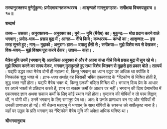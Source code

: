**तस्यानुरक्तस्य मुनेर्मुकुन्द:** **प्रमोदभावानतकन्धरस्य ।** **आशृण्वतो मामनुरागहास-** **समीक्षया विश्रमयन्नुवाच ॥ १०॥** 

**शब्दार्थ** 

**तस्य—** **उसका** **; अनुरक्तस्य—** **अनुरक्त का** **; मुने:—** **मुनि (मैत्रेय) का** **; मुकुन्द:—** **मोक्ष प्रदान करने वाले भगवान्** **; प्रमोद-भाव—** **प्रसन्न मुद्रा में** **; आनत—** **नीचे किये** **; कन्धरस्य—** **कन्धों का** **; आशृण्वत:—** **इस तरह सुनते हुए** **; माम्—** **मुझको** **; अनुराग-हास—** **दयालु हँसी से** **; समीक्षया—** **मुझे विशेष रूप से देखकर** **; विश्र-मयन्—** **मुझे विश्राम पूरा करने देकर** **; उवाच—** **कहा।** **.** 

**मैत्रेय मुनि उनमें (भगवान् में) अत्यधिक अनुरक्त थे और वे अपना कंधा नीचे किये प्रसन्न** **मुद्रा में सुन रहे थे। मुझे विश्राम करने का समय देकर, भगवान् मुसकुराते हुए तथा विशेष** **चितवन से मुझसे इस प्रकार बोले।** **तात्पर्य** : यद्यपि उद्धव तथा मैत्रेय दोनों ही महात्मा थे, किन्तु भगवान् का ध्यान उद्धव पर अधिक था क्योंकि वे निष्कलंक शुद्ध भक्त थे। *ज्ञान-भक्त* अर्थात् वह जिसकी भक्ति एकत्ववाद के ²ष्टिकोण से मिश्रित होती है, शुद्ध भक्त नहीं होता। यद्यपि मैत्रेय भक्त थे, किन्तु उनकी भकि्त मिश्रित थी। भगवान् दिव्य प्रेम के आधार पर अपने भक्तों से प्रतिदान करते हैं, ज्ञान या सकाम कर्मों के आधार पर नहीं। भगवान् की दिव्य प्रेमाभक्ति में एकत्ववाद ज्ञान अथवा सकाम कर्मों के लिए कोई स्थान नहीं होता। वृन्दावन की गोपियाँ न तो परम विद्वान् थीं, न योगी थीं। उनमें भगवान् के लिए रागानुग प्रेम था। अत: वे उनके प्राणाधार बन गए और गोपियाँ भी उनकी प्राणाधार हो गईं। श्री चैतन्य महाप्रभु ने भगवान् के साथ गोपियों के सश्बन्ध को सर्वोत्कृष्ट माना है। यहाँ पर उद्धव के प्रति भगवान् का ²ष्टिकोण मैत्रेय मुनि की अपेक्षा अधिक घनिष्ठ था।  

**श्रीभगवानुवाच** 